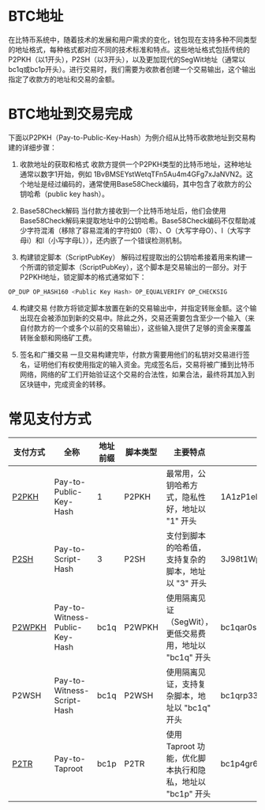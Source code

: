 # BTC地址

在比特币系统中，随着技术的发展和用户需求的变化，钱包现在支持多种不同类型的地址格式，每种格式都对应不同的技术标准和特点。这些地址格式包括传统的P2PKH（以1开头），P2SH（以3开头），以及更加现代的SegWit地址（通常以bc1q或bc1p开头）。进行交易时，我们需要为收款者创建一个交易输出，这个输出指定了收款方的地址和交易的金额。

# BTC地址到交易完成

下面以P2PKH（Pay-to-Public-Key-Hash）为例介绍从比特币收款地址到交易构建的详细步骤：

1. 收款地址的获取和格式
   收款方提供一个P2PKH类型的比特币地址，这种地址通常以数字1开始，例如 1BvBMSEYstWetqTFn5Au4m4GFg7xJaNVN2。这个地址是经过编码的，通常使用Base58Check编码，其中包含了收款方的公钥哈希（public key hash）。

2. Base58Check解码
   当付款方接收到一个比特币地址后，他们会使用Base58Check解码来提取地址中的公钥哈希。Base58Check编码不仅帮助减少字符混淆（移除了容易混淆的字符如0（零）、O（大写字母O）、I（大写字母i）和l（小写字母L）），还内嵌了一个错误检测机制。

3. 构建锁定脚本（ScriptPubKey）
   解码过程提取出的公钥哈希接着用来构建一个所谓的锁定脚本（ScriptPubKey），这个脚本是交易输出的一部分。对于P2PKH地址，锁定脚本的格式通常如下：

```js
OP_DUP OP_HASH160 <Public Key Hash> OP_EQUALVERIFY OP_CHECKSIG
```

4. 构建交易
   付款方将锁定脚本放置在新的交易输出中，并指定转账金额。这个输出现在会被添加到新的交易中。除此之外，交易还需要包含至少一个输入（来自付款方的一个或多个以前的交易输出），这些输入提供了足够的资金来覆盖转账金额和网络矿工费。

5. 签名和广播交易
   一旦交易构建完毕，付款方需要用他们的私钥对交易进行签名，证明他们有权使用指定的输入资金。完成签名后，交易将被广播到比特币网络，网络的矿工们开始验证这个交易的合法性，如果合法，最终将其加入到区块链中，完成资金的转移。

# 常见支付方式

| 支付方式 | 全称                    | 地址前缀 | 脚本类型 | 主要特点                                        | 示例地址      |
|----------|-------------------------|----------|----------|-------------------------------------------------|---------------|
| [P2PKH](./P2PKH.md)    | Pay-to-Public-Key-Hash  | 1        | P2PKH    | 最常用，公钥哈希方式，隐私性好，地址以 "1" 开头 | 1A1zP1eP5QGefi2DMPTfTL5SLmv7DivfNa |
| [P2SH](./P2SH-P2PKH.md)     | Pay-to-Script-Hash      | 3        | P2SH    | 支付到脚本的哈希值，支持复杂的脚本，地址以 "3" 开头 | 3J98t1WpEZ73CNmQviecrnyiWrnqRhWNLy |
| [P2WPKH](./P2WPKH.md)   | Pay-to-Witness-Public-Key-Hash | bc1q    | P2WPKH  | 使用隔离见证（SegWit），更低交易费用，地址以 "bc1q" 开头 | bc1qar0srrr7xf6h4g1ks7zft6wz7x4n7pkjkcn6lq |
| P2WSH    | Pay-to-Witness-Script-Hash   | bc1q    | P2WSH   | 使用隔离见证，支持复杂脚本，地址以 "bc1q" 开头 | bc1qrp33g0q0s6fphxtww9g4ndzsd74ny3rps6m74dxg7mjsg5c0z9rhdj |
| [P2TR](./P2TR.md)     | Pay-to-Taproot          | bc1p    | P2TR    | 使用 Taproot 功能，优化脚本执行和隐私，地址以 "bc1p" 开头 | bc1p4gr63h6fp9hrkwpf4sjwx4s34a5w6b6ptfhl5k7vph3ykq6s5h7gx5m |


